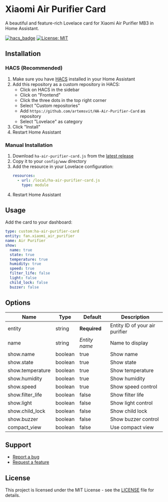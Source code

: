 # Xiaomi Air Purifier Card

A beautiful and feature-rich Lovelace card for Xiaomi Air Purifier MB3 in Home Assistant.

[![hacs_badge](https://img.shields.io/badge/HACS-Custom-orange.svg)](https://github.com/custom-components/hacs)
[![License: MIT](https://img.shields.io/badge/License-MIT-yellow.svg)](https://opensource.org/licenses/MIT)

## Installation

### HACS (Recommended)

1. Make sure you have [HACS](https://hacs.xyz) installed in your Home Assistant
2. Add this repository as a custom repository in HACS:
   - Click on HACS in the sidebar
   - Click on "Frontend"
   - Click the three dots in the top right corner
   - Select "Custom repositories"
   - Add `https://github.com/artemsvit/HA-Air-Purifier-Card` as repository
   - Select "Lovelace" as category
3. Click "Install"
4. Restart Home Assistant

### Manual Installation

1. Download `ha-air-purifier-card.js` from the [latest release](https://github.com/artemsvit/HA-Air-Purifier-Card/releases)
2. Copy it to your `config/www` directory
3. Add the resource in your Lovelace configuration:
   ```yaml
   resources:
     - url: /local/ha-air-purifier-card.js
       type: module
   ```
4. Restart Home Assistant

## Usage

Add the card to your dashboard:

```yaml
type: custom:ha-air-purifier-card
entity: fan.xiaomi_air_purifier
name: Air Purifier
show:
  name: true
  state: true
  temperature: true
  humidity: true
  speed: true
  filter_life: false
  light: false
  child_lock: false
  buzzer: false
```

## Options

| Name | Type | Default | Description |
|------|------|---------|-------------|
| entity | string | **Required** | Entity ID of your air purifier |
| name | string | *Entity name* | Name to display |
| show.name | boolean | true | Show name |
| show.state | boolean | true | Show state |
| show.temperature | boolean | true | Show temperature |
| show.humidity | boolean | true | Show humidity |
| show.speed | boolean | true | Show speed control |
| show.filter_life | boolean | false | Show filter life |
| show.light | boolean | false | Show light control |
| show.child_lock | boolean | false | Show child lock |
| show.buzzer | boolean | false | Show buzzer control |
| compact_view | boolean | false | Use compact view |

## Support

- [Report a bug](https://github.com/artemsvit/HA-Air-Purifier-Card/issues)
- [Request a feature](https://github.com/artemsvit/HA-Air-Purifier-Card/issues)

## License

This project is licensed under the MIT License - see the [LICENSE](LICENSE) file for details.
